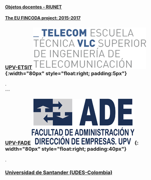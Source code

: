 
#### [Objetos docentes - RIUNET](https://riunet.upv.es/discover?rpp=10&etal=0&query=gonzalez+ladrón+de+guevara&group_by=none&page=1)

#### [The EU FINCODA project: 2015-2017](https://www.fincoda.eu)

### [UPV-ETSIT](cont-docentes-etsit.md) ![ETSIT](telecom.png){:width="80px" style="float:right; padding:5px"}    

.    
....

### [UPV-FADE](cont-docentes-fade.md) ![FADE](fade.png){: width="80px" style="float:right; padding:40px"}    

.     
    
### [Universidad de Santander (UDES-Colombia)](cont-docentes-udes.md)    
